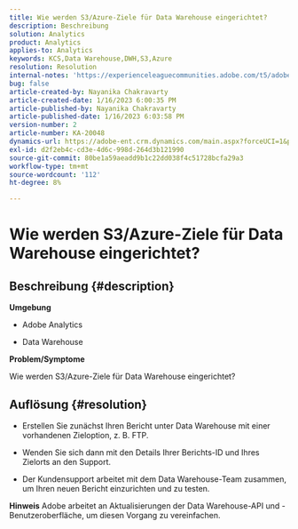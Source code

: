 ```yaml
---
title: Wie werden S3/Azure-Ziele für Data Warehouse eingerichtet?
description: Beschreibung
solution: Analytics
product: Analytics
applies-to: Analytics
keywords: KCS,Data Warehouse,DWH,S3,Azure
resolution: Resolution
internal-notes: 'https://experienceleaguecommunities.adobe.com/t5/adobe-analytics-ideas/amazon-s3-support-for-data-warehouse/idi-p/341037  Azure example: https://jira.corp.adobe.com/browse/AN-259530  S3 example: https://jira.corp.adobe.com/browse/AN-294769'
bug: false
article-created-by: Nayanika Chakravarty
article-created-date: 1/16/2023 6:00:35 PM
article-published-by: Nayanika Chakravarty
article-published-date: 1/16/2023 6:03:58 PM
version-number: 2
article-number: KA-20048
dynamics-url: https://adobe-ent.crm.dynamics.com/main.aspx?forceUCI=1&pagetype=entityrecord&etn=knowledgearticle&id=fd7de4a8-c795-ed11-aad1-6045bd006149
exl-id: d2f2eb4c-cd3e-4d6c-998d-264d3b121990
source-git-commit: 80be1a59aeadd9b1c22dd038f4c51728bcfa29a3
workflow-type: tm+mt
source-wordcount: '112'
ht-degree: 8%

---
```


# Wie werden S3/Azure-Ziele für Data Warehouse eingerichtet?

## Beschreibung {#description}


<b>Umgebung</b>

- Adobe Analytics

- Data Warehouse

<b>Problem/Symptome</b>

Wie werden S3/Azure-Ziele für Data Warehouse eingerichtet?


## Auflösung {#resolution}


- Erstellen Sie zunächst Ihren Bericht unter Data Warehouse mit einer vorhandenen Zieloption, z. B. FTP.

- Wenden Sie sich dann mit den Details Ihrer Berichts-ID und Ihres Zielorts an den Support.

- Der Kundensupport arbeitet mit dem Data Warehouse-Team zusammen, um Ihren neuen Bericht einzurichten und zu testen.

<b>Hinweis</b>
Adobe arbeitet an Aktualisierungen der Data Warehouse-API und -Benutzeroberfläche, um diesen Vorgang zu vereinfachen.
